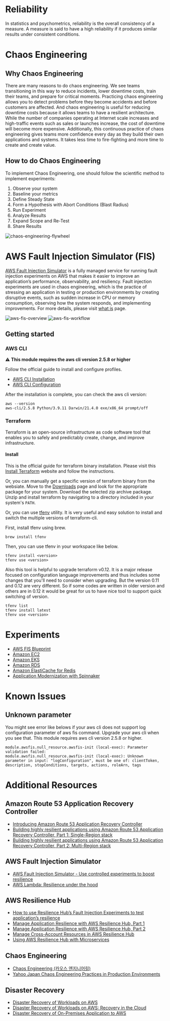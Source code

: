 # Reliability
In statistics and psychometrics, reliability is the overall consistency of a measure. A measure is said to have a high reliability if it produces similar results under consistent conditions.

# Chaos Engineering
## Why Chaos Engineering
There are many reasons to do chaos engineering. We see teams transitioning in this way to reduce incidents, lower downtime costs, train their teams, and prepare for critical moments. Practicing chaos engineering allows you to detect problems before they become accidents and before customers are affected. And chaos engineering is useful for reducing downtime costs because it allows teams to have a resilient architecture. While the number of companies operating at Internet scale increases and high-traffic events such as sales or launches increase, the cost of downtime will become more expensive. Additionally, this continuous practice of chaos engineering gives teams more confidence every day as they build their own applications and systems. It takes less time to fire-fighting and more time to create and create value.

## How to do Chaos Engineering
To implement Chaos Engineering, one should follow the scientific method to implement experiments:
1. Observe your system
1. Baseline your metrics
1. Define Steady State
1. Form a Hypothesis with Abort Conditions (Blast Radius)
1. Run Experiment
1. Analyze Results
1. Expand Scope and Re-Test
1. Share Results

![chaos-engineering-flywheel](images/chaos-engineering-flywheel.png)

# AWS Fault Injection Simulator (FIS)
[AWS Fault Injection Simulator](https://aws.amazon.com/fis/) is a fully managed service for running fault injection experiments on AWS that makes it easier to improve an application’s performance, observability, and resiliency. Fault injection experiments are used in chaos engineering, which is the practice of stressing an application in testing or production environments by creating disruptive events, such as sudden increase in CPU or memory consumption, observing how the system responds, and implementing improvements. For more details, please visit [what is](https://docs.aws.amazon.com/fis/latest/userguide/what-is.html) page.

![aws-fis-overview](images/aws-fis-overview.png)
![aws-fis-workflow](images/aws-fis-workflow.png)

## Getting started
### AWS CLI
:warning: **This module requires the aws cli version 2.5.8 or higher**

Follow the official guide to install and configure profiles.
- [AWS CLI Installation](https://docs.aws.amazon.com/cli/latest/userguide/cli-chap-install.html)
- [AWS CLI Configuration](https://docs.aws.amazon.com/cli/latest/userguide/cli-configure-profiles.html)

After the installation is complete, you can check the aws cli version:
```
aws --version
aws-cli/2.5.8 Python/3.9.11 Darwin/21.4.0 exe/x86_64 prompt/off
```

### Terraform
Terraform is an open-source infrastructure as code software tool that enables you to safely and predictably create, change, and improve infrastructure.

#### Install
This is the official guide for terraform binary installation. Please visit this [Install Terraform](https://learn.hashicorp.com/tutorials/terraform/install-cli) website and follow the instructions.

Or, you can manually get a specific version of terraform binary from the websiate. Move to the [Downloads](https://www.terraform.io/downloads.html) page and look for the appropriate package for your system. Download the selected zip archive package. Unzip and install terraform by navigating to a directory included in your system's `PATH`.

Or, you can use [tfenv](https://github.com/tfutils/tfenv) utility. It is very useful and easy solution to install and switch the multiple versions of terraform-cli.

First, install tfenv using brew.
```
brew install tfenv
```
Then, you can use tfenv in your workspace like below.
```
tfenv install <version>
tfenv use <version>
```
Also this tool is helpful to upgrade terraform v0.12. It is a major release focused on configuration language improvements and thus includes some changes that you'll need to consider when upgrading. But the version 0.11 and 0.12 are very different. So if some codes are written in older version and others are in 0.12 it would be great for us to have nice tool to support quick switching of version.
```
tfenv list
tfenv install latest
tfenv use <version>
```

# Experiments
- [AWS FIS Blueprint](https://github.com/Young-ook/terraform-aws-fis/tree/main/examples/blueprint)
- [Amazon EC2](https://github.com/Young-ook/terraform-aws-fis/blob/main/examples/ec2)
- [Amazon EKS](https://github.com/Young-ook/terraform-aws-fis/blob/main/examples/eks)
- [Amazon RDS](https://github.com/Young-ook/terraform-aws-fis/blob/main/examples/rds)
- [Amazon ElastiCache for Redis](https://github.com/Young-ook/terraform-aws-fis/blob/main/examples/redis)
- [Application Modernization with Spinnaker](https://github.com/Young-ook/terraform-aws-spinnaker/tree/main/examples/aws-modernization-with-spinnaker)

# Known Issues
## Unknown parameter
You might see error like belows if your aws cli does not support log configuration parameter of aws fis command. Upgrade your aws cli when you see that. This module requires aws cli version 2.5.8 or higher.
```
module.awsfis.null_resource.awsfis-init (local-exec): Parameter validation failed:
module.awsfis.null_resource.awsfis-init (local-exec): Unknown parameter in input: "logConfiguration", must be one of: clientToken, description, stopConditions, targets, actions, roleArn, tags
```

# Additional Resources
## Amazon Route 53 Application Recovery Controller
- [Introducing Amazon Route 53 Application Recovery Controller](https://aws.amazon.com/blogs/aws/amazon-route-53-application-recovery-controller/)
- [Building highly resilient applications using Amazon Route 53 Application Recovery Controller, Part 1: Single-Region stack](https://aws.amazon.com/blogs/networking-and-content-delivery/building-highly-resilient-applications-using-amazon-route-53-application-recovery-controller-part-1-single-region-stack/)
- [Building highly resilient applications using Amazon Route 53 Application Recovery Controller, Part 2: Multi-Region stack](https://aws.amazon.com/blogs/networking-and-content-delivery/building-highly-resilient-applications-using-amazon-route-53-application-recovery-controller-part-2-multi-region-stack/)

## AWS Fault Injection Simulator
- [AWS Fault Injection Simulator - Use controlled experiments to boost resilience](https://aws.amazon.com/blogs/aws/aws-fault-injection-simulator-use-controlled-experiments-to-boost-resilience/)
- [AWS Lambda: Resilience under the hood](https://aws.amazon.com/blogs/compute/aws-lambda-resilience-under-the-hood/)

## AWS Resilience Hub
- [How to use Resilience Hub’s Fault Injection Experiments to test application’s resilience](https://aws.amazon.com/blogs/mt/how-to-use-resiliency-hubs-fault-injection-experiments-to-test-applications-resilience/)
- [Manage Application Resilience with AWS Resilience Hub, Part 1](https://youtu.be/Hp9waMg2258)
- [Manage Application Resilience with AWS Resilience Hub, Part 2](https://youtu.be/NTvtkWlosjo)
- [Manage Cross-Account Resources in AWS Resilience Hub](https://youtu.be/HU26PSkcIr4)
- [Using AWS Resilience Hub with Microservices](https://youtu.be/oWCzzYLGLoY)

## Chaos Engineering
- [Chaos Engineering (카오스 엔지니어링)](https://youngookkim.tistory.com/48)
- [Yahoo Japan Chaos Engineering Practices in Production Environments](https://speakerdeck.com/techverse_2022/yahoo-japan-practices-chaos-engineering-in-production-environments)

## Disaster Recovery
- [Disaster Recovery of Workloads on AWS](https://youtu.be/cJZw5mrxryA)
- [Disaster Recovery of Workloads on AWS: Recovery in the Cloud](https://docs.aws.amazon.com/whitepapers/latest/disaster-recovery-workloads-on-aws/disaster-recovery-workloads-on-aws.html)
- [Disaster Recovery of On-Premises Application to AWS](https://docs.aws.amazon.com/whitepapers/latest/disaster-recovery-of-on-premises-applications-to-aws/abstract-and-introduction.html)
